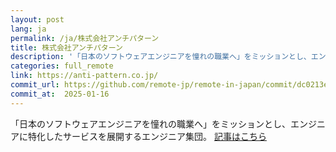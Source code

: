 ```yaml
---
layout: post
lang: ja
permalink: /ja/株式会社アンチパターン
title: 株式会社アンチパターン
description: '「日本のソフトウェアエンジニアを憧れの職業へ」をミッションとし、エンジニアに特化したサービスを展開するエンジニア集団。 記事はこちら'
categories: full_remote
link: https://anti-pattern.co.jp/
commit_url: https://github.com/remote-jp/remote-in-japan/commit/dc0213e5d3bf547e1dd7b4da3b612a689016ef3e
commit_at:  2025-01-16
---
```


<p>「日本のソフトウェアエンジニアを憧れの職業へ」をミッションとし、エンジニアに特化したサービスを展開するエンジニア集団。 <a href="https://prtimes.jp/main/html/rd/p/000000002.000054643.html">記事はこちら</a></p>
